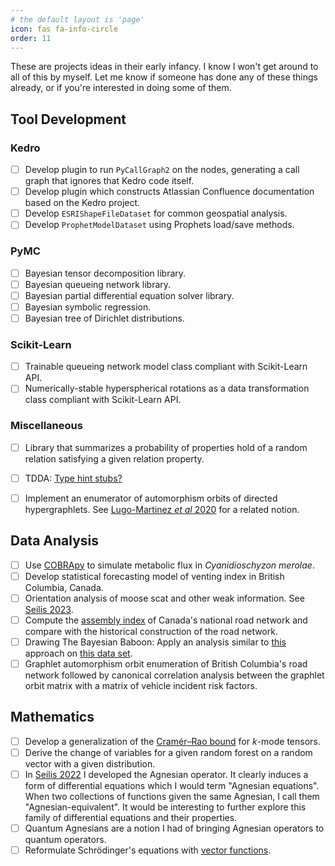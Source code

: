 ```yaml
---
# the default layout is 'page'
icon: fas fa-info-circle
order: 11
---
```


These are projects ideas in their early infancy. I know I won't get around to all of this by myself. Let me know if someone has done any of these things already, or if you're interested in doing some of them.

## Tool Development

### Kedro
- [ ] Develop plugin to run `PyCallGraph2` on the nodes, generating a call graph that ignores that Kedro code itself.
- [ ] Develop plugin which constructs Atlassian Confluence documentation based on the Kedro project.
- [ ] Develop `ESRIShapeFileDataset` for common geospatial analysis.
- [ ] Develop `ProphetModelDataset` using Prophets load/save methods.

### PyMC
- [ ] Bayesian tensor decomposition library.
- [ ] Bayesian queueing network library.
- [ ] Bayesian partial differential equation solver library.
- [ ] Bayesian symbolic regression.
- [ ] Bayesian tree of Dirichlet distributions.

### Scikit-Learn
- [ ] Trainable queueing network model class compliant with Scikit-Learn API.
- [ ] Numerically-stable hyperspherical rotations as a data transformation class compliant with Scikit-Learn API.

### Miscellaneous
- [ ] Library that summarizes a probability of properties hold of a random relation satisfying a given relation property.
- [ ] TDDA: [Type hint stubs?](https://github.com/tdda/tdda/issues/37)
- [ ] Implement an enumerator of automorphism orbits of directed hypergraphlets. See [Lugo-Martinez *et al* 2020](https://academic.oup.com/bioinformatics/article/37/7/1000/5901538) for a related notion.


## Data Analysis
- [ ] Use [COBRApy](https://bmcsystbiol.biomedcentral.com/articles/10.1186/1752-0509-7-74) to simulate metabolic flux in *Cyanidioschyzon merolae*.
- [ ] Develop statistical forecasting model of venting index in British Columbia, Canada.
- [ ] Orientation analysis of moose scat and other weak information. See [Seilis 2023](https://github.com/galenseilis/2023-01-27-moose-slides/blob/main/2023-01-27_Galen_Seilis_moose_orientation.pdf).
- [ ] Compute the [assembly index](https://en.wikipedia.org/wiki/Assembly_theory) of Canada's national road network and compare with the historical construction of the road network.
- [ ] Drawing The Bayesian Baboon: Apply an analysis similar to [this](https://www.youtube.com/watch?v=hnYhJzYAQ60) approach on [this data set](http://www.sociopatterns.org/datasets/baboons-interactions/).
- [ ] Graphlet automorphism orbit enumeration of British Columbia's road network followed by canonical correlation analysis between the graphlet orbit matrix with a matrix of vehicle incident risk factors.

## Mathematics
- [ ] Develop a generalization of the [Cramér–Rao bound](https://en.wikipedia.org/wiki/Cram%C3%A9r%E2%80%93Rao_bound) for $k$-mode tensors.
- [ ] Derive the change of variables for a given random forest on a random vector with a given distribution.
- [ ] In [Seilis 2022](https://doi.org/10.24124/2022/59312) I developed the Agnesian operator. It clearly induces a form of differential equations which I would term "Agnesian equations". When two collections of functions given the same Agnesian, I call them "Agnesian-equivalent". It would be interesting to further explore this family of differential equations and their properties.
- [ ] Quantum Agnesians are a notion I had of bringing Agnesian operators to quantum operators.
- [ ] Reformulate Schrödinger's equations with [vector functions](https://galenseilis.github.io/posts/arithmetic-complex-numbers-vector-functions/).
